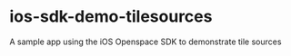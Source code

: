 ios-sdk-demo-tilesources
========================

A sample app using the iOS Openspace SDK to demonstrate tile sources